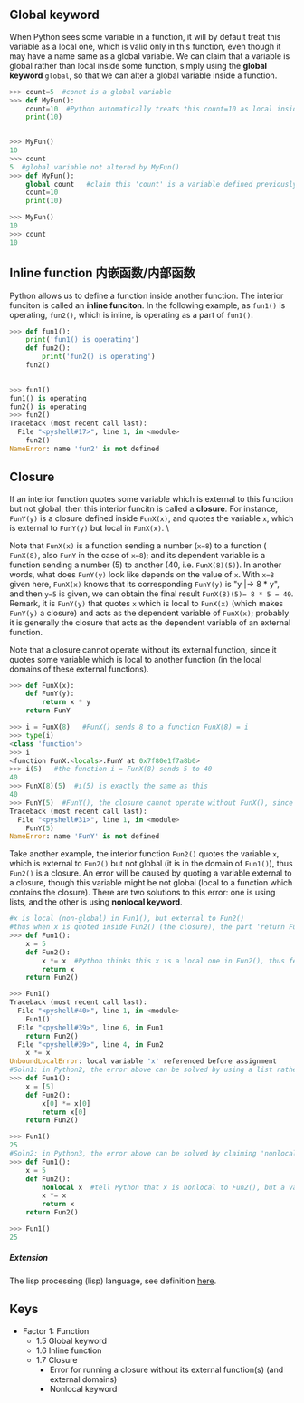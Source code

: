 ## Global keyword
When Python sees some variable in a function, it will by default treat this variable as a local one, which is valid only in this function, even though it may have a name same as a global variable. We can claim that a variable is global rather than local inside some function, simply using the __global keyword__ `global`, so that we can alter a global variable inside a function.
```Python
>>> count=5  #conut is a global variable
>>> def MyFun():
	count=10  #Python automatically treats this count=10 as local inside Myfun()
	print(10)

	
>>> MyFun()
10
>>> count
5  #global variable not altered by MyFun()
>>> def MyFun():
	global count   #claim this 'count' is a variable defined previously and globally 
	count=10
	print(10)

>>> MyFun()
10
>>> count
10
```

## Inline function 内嵌函数/内部函数
Python allows us to define a function inside another function. The interior funciton is called an __inline funciton__. In the following example, as `fun1()` is operating, `fun2()`, which is inline, is operating as a part of `fun1()`.
```Python
>>> def fun1():
	print('fun1() is operating')
	def fun2():
		print('fun2() is operating')
	fun2()

	
>>> fun1()
fun1() is operating
fun2() is operating
>>> fun2()
Traceback (most recent call last):
  File "<pyshell#17>", line 1, in <module>
    fun2()
NameError: name 'fun2' is not defined
```

## Closure
If an interior function quotes some variable which is external to this function but not global, then this interior funcitn is called a __closure__. For instance, `FunY(y)` is a closure defined inside `FunX(x)`, and quotes the variable `x`, which is external to `FunY(y)` but local in `FunX(x)`. \

Note that `FunX(x)` is a function sending a number (`x=8`)  to a function ( `FunX(8)`, also `FunY` in the case of `x=8`); and its dependent variable is a function sending a number (5) to another (40, i.e. `FunX(8)(5)`). In another words, what does `FunY(y)` look like depends on the value of `x`. With `x=8` given here, `FunX(x)` knows that its corresponding `FunY(y)` is "y |-> 8 * y", and then `y=5` is given, we can obtain the final result `FunX(8)(5)= 8 * 5 = 40`. Remark, it is `FunY(y)` that quotes `x` which is local to `FunX(x)` (which makes `FunY(y)` a closure) and acts as the dependent variable of `FunX(x)`; probably it is generally the closure that acts as the dependent variable of an external function.

Note that a closure cannot operate without its external function, since it quotes some variable which is local to another function (in the local domains of these external functions).
```Python
>>> def FunX(x):
	def FunY(y):
		return x * y
	return FunY

>>> i = FunX(8)   #FunX() sends 8 to a function FunX(8) = i
>>> type(i)
<class 'function'>
>>> i
<function FunX.<locals>.FunY at 0x7f80e1f7a8b0>
>>> i(5)   #the function i = FunX(8) sends 5 to 40
40
>>> FunX(8)(5)  #i(5) is exactly the same as this 
40
>>> FunY(5)  #FunY(), the closure cannot operate without FunX(), since x is local to FunX()
Traceback (most recent call last):
  File "<pyshell#31>", line 1, in <module>
    FunY(5)
NameError: name 'FunY' is not defined
```
Take another example, the interior function `Fun2()` quotes the variable `x`, which is external to `Fun2()` but not global (it is in the domain of `Fun1()`), thus `Fun2()` is a closure. An error will be caused by quoting a variable external to a closure, though this variable might be not global (local to a function which contains the closure). There are two solutions to this error: one is using lists, and the other is using __nonlocal keyword__.
```Python
#x is local (non-global) in Fun1(), but external to Fun2()
#thus when x is quoted inside Fun2() (the closure), the part 'return Fun2()' of Fun1() gives an error
>>> def Fun1():
	x = 5
	def Fun2():
		x *= x  #Python thinks this x is a local one in Fun2(), thus feel confused because it was not assigned in Fun2() yet
		return x
	return Fun2()

>>> Fun1()
Traceback (most recent call last):
  File "<pyshell#40>", line 1, in <module>
    Fun1()
  File "<pyshell#39>", line 6, in Fun1
    return Fun2()
  File "<pyshell#39>", line 4, in Fun2
    x *= x
UnboundLocalError: local variable 'x' referenced before assignment   
#Soln1: in Python2, the error above can be solved by using a list rather than a single number
>>> def Fun1():
	x = [5]
	def Fun2():
		x[0] *= x[0]
		return x[0]
	return Fun2()

>>> Fun1()
25
#Soln2: in Python3, the error above can be solved by claiming 'nonlocal' keyword
>>> def Fun1():
	x = 5
	def Fun2():
		nonlocal x  #tell Python that x is nonlocal to Fun2(), but a variable defined previously outside Fun2() (and inside Fun1(), i.e. not global)
		x *= x
		return x
	return Fun2()

>>> Fun1()
25
```


##### Extension
The lisp processing (lisp) language, see definition [here](https://baike.baidu.com/item/lisp语言/2840299?fr=aladdin).
## Keys
- Factor 1: Function
  - 1.5 Global keyword
  - 1.6 Inline function
  - 1.7 Closure
    - Error for running a closure without its external function(s) (and external domains)
    - Nonlocal keyword
